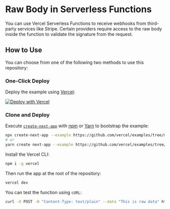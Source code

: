 # Raw Body in Serverless Functions

You can use Vercel Serverless Functions to receive webhooks from third-party services like Stripe. Certain providers require access to the raw body inside the function to validate the signature from the request.

## How to Use

You can choose from one of the following two methods to use this repository:

### One-Click Deploy

Deploy the example using [Vercel](https://vercel.com?utm_source=github&utm_medium=readme&utm_campaign=vercel-examples):

[![Deploy with Vercel](https://vercel.com/button)](https://vercel.com/new/git/external?repository-url=https://github.com/vercel/examples/tree/main/solutions/raw-body-functions&project-name=raw-body-functions&repository-name=raw-body-functions)

### Clone and Deploy

Execute [`create-next-app`](https://github.com/vercel/next.js/tree/canary/packages/create-next-app) with [npm](https://docs.npmjs.com/cli/init) or [Yarn](https://yarnpkg.com/lang/en/docs/cli/create/) to bootstrap the example:

```bash
npx create-next-app --example https://github.com/vercel/examples/tree/main/solutions/raw-body-functions raw-body-functions
# or
yarn create next-app --example https://github.com/vercel/examples/tree/main/solutions/raw-body-functions raw-body-functions
```

Install the Vercel CLI:

```bash
npm i -g vercel
```

Then run the app at the root of the repository:

```bash
vercel dev
```

You can test the function using `cURL`:

```bash
curl -X POST -H "Content-Type: text/plain" --data "This is raw data" http://localhost:3000/api/webhoook
```
